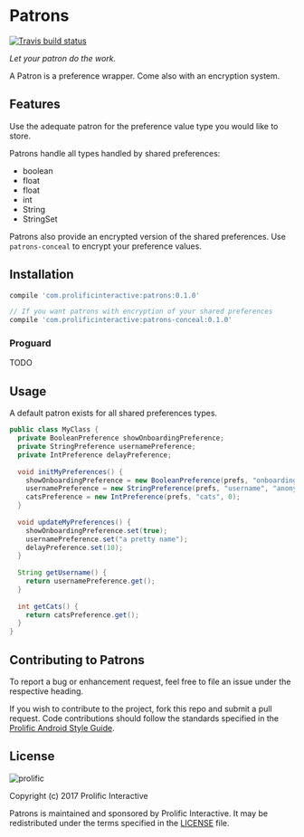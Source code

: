 # Patrons
[![Travis build status](https://img.shields.io/travis/prolificinteractive/patrons.svg?style=flat-square)](https://travis-ci.org/prolificinteractive/patrons)

_Let your patron do the work._

A Patron is a preference wrapper. Come also with an encryption system.

## Features

Use the adequate patron for the preference value type you would like to store.

Patrons handle all types handled by shared preferences:
- boolean
- float
- float
- int
- String
- StringSet

Patrons also provide an encrypted version of the shared preferences. Use `patrons-conceal` to encrypt your preference values.

## Installation

```gradle
compile 'com.prolificinteractive:patrons:0.1.0'

// If you want patrons with encryption of your shared preferences
compile 'com.prolificinteractive:patrons-conceal:0.1.0'
```

### Proguard

TODO

## Usage

A default patron exists for all shared preferences types.

```java
public class MyClass {
  private BooleanPreference showOnboardingPreference;
  private StringPreference usernamePreference;
  private IntPreference delayPreference;
  
  void initMyPreferences() {
    showOnboardingPreference = new BooleanPreference(prefs, "onboarding", false); 
    usernamePreference = new StringPreference(prefs, "username", "anonymous");
    catsPreference = new IntPreference(prefs, "cats", 0);
  }
  
  void updateMyPreferences() {
    showOnboardingPreference.set(true);
    usernamePreference.set("a pretty name");
    delayPreference.set(10);
  }
  
  String getUsername() {
    return usernamePreference.get();
  }
  
  int getCats() {
    return catsPreference.get();
  }
}
```

## Contributing to Patrons

To report a bug or enhancement request, feel free to file an issue under the respective heading.

If you wish to contribute to the project, fork this repo and submit a pull request. Code contributions should follow the standards specified in the [Prolific Android Style Guide](https://github.com/prolificinteractive/android-code-styles).

## License

![prolific](https://s3.amazonaws.com/prolificsitestaging/logos/Prolific_Logo_Full_Color.png)

Copyright (c) 2017 Prolific Interactive

Patrons is maintained and sponsored by Prolific Interactive. It may be redistributed under the terms specified in the [LICENSE] file.

[LICENSE]: ./LICENSE